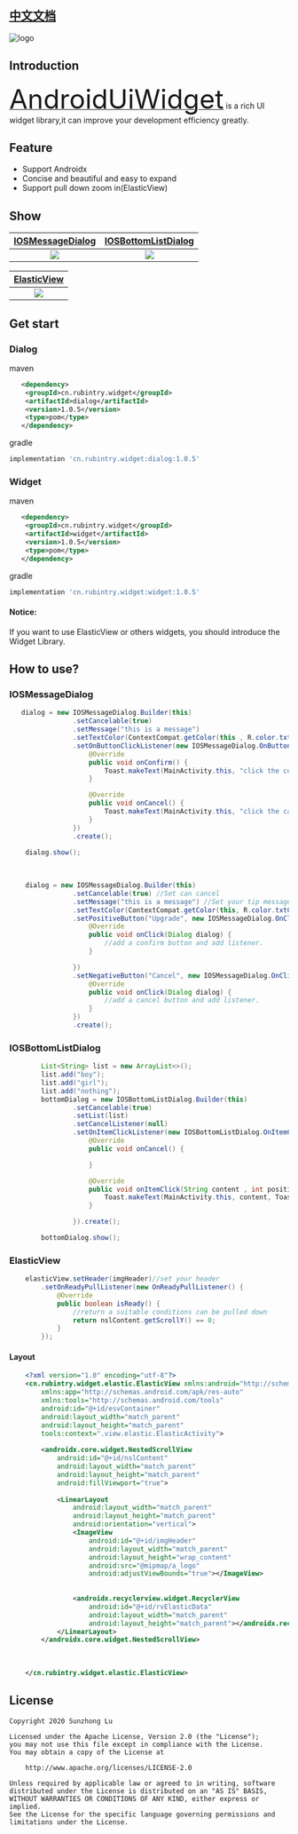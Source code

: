 
## [中文文档][readme_cn]

<!--![logo](https://rubintry.cn/icon.png)-->
![logo](https://user-images.githubusercontent.com/25943524/81573086-9e84a900-93d6-11ea-81b5-af22b6691e87.png)

## Introduction

[<font size="7">AndroidUiWidget</font>][readme] is a rich UI widget library,it can improve your development efficiency greatly.

## Feature
* Support Androidx
* Concise and beautiful and easy to expand
* Support pull down zoom in(ElasticView)

<!--## Widget List-->
<!--### Dialog-->
<!--* [IOSMessageDialog][readme_ios_message_dialog]-->
<!--* [IOSBottomListDialog][readme_ios_bottom_list_dialog]-->

<!--### Elastic-->
<!--* [ElasticView][readme_elastic_view]-->


## Show
|[IOSMessageDialog][readme_ios_message_dialog]|[IOSBottomListDialog][readme_ios_bottom_list_dialog]|
|:---:|:---:|
|![](https://user-images.githubusercontent.com/25943524/81573478-236fc280-93d7-11ea-9778-885c0cce20c5.gif)|![](https://user-images.githubusercontent.com/25943524/81573566-3aaeb000-93d7-11ea-91ed-1fea529f6442.gif)|

|[ElasticView][readme_elastic_view]|
|:---:|
|![](https://user-images.githubusercontent.com/25943524/81596728-224e8d80-93f7-11ea-998a-e76a1870da17.gif)|


## Get start

### Dialog
maven
```xml
   <dependency>
	<groupId>cn.rubintry.widget</groupId>
	<artifactId>dialog</artifactId>
	<version>1.0.5</version>
	<type>pom</type>
   </dependency>
```

gradle
```groovy
implementation 'cn.rubintry.widget:dialog:1.0.5'
```

### Widget
maven
```xml
   <dependency>
	<groupId>cn.rubintry.widget</groupId>
	<artifactId>widget</artifactId>
	<version>1.0.5</version>
	<type>pom</type>
   </dependency>
```

gradle
```groovy
implementation 'cn.rubintry.widget:widget:1.0.5'
```


<h4>Notice:</h4>If you want to use ElasticView or others widgets, you should introduce the Widget Library.


## How to use?

### IOSMessageDialog
```java
   dialog = new IOSMessageDialog.Builder(this)
                .setCancelable(true)
                .setMessage("this is a message")
                .setTextColor(ContextCompat.getColor(this , R.color.txtColor))
                .setOnButtonClickListener(new IOSMessageDialog.OnButtonClickListener() {
                    @Override
                    public void onConfirm() {
                        Toast.makeText(MainActivity.this, "click the confirm", Toast.LENGTH_SHORT).show();
                    }

                    @Override
                    public void onCancel() {
                        Toast.makeText(MainActivity.this, "click the cancel", Toast.LENGTH_SHORT).show();
                    }
                })
                .create();

    dialog.show();
    
    
    
    dialog = new IOSMessageDialog.Builder(this)
                .setCancelable(true) //Set can cancel
                .setMessage("this is a message") //Set your tip message
                .setTextColor(ContextCompat.getColor(this, R.color.txtColor)) //Set your tip words' color
                .setPositiveButton("Upgrade", new IOSMessageDialog.OnClickListener() {
                    @Override
                    public void onClick(Dialog dialog) {
                        //add a confirm button and add listener.
                    }

                })
                .setNegativeButton("Cancel", new IOSMessageDialog.OnClickListener() {
                    @Override
                    public void onClick(Dialog dialog) {
                        //add a cancel button and add listener.
                    }
                })
                .create();  
```



### IOSBottomListDialog

```java
        List<String> list = new ArrayList<>();
        list.add("boy");
        list.add("girl");
        list.add("nothing");
        bottomDialog = new IOSBottomListDialog.Builder(this)
                .setCancelable(true)
                .setList(list)
                .setCancelListener(null)
                .setOnItemClickListener(new IOSBottomListDialog.OnItemClickListener() {
                    @Override
                    public void onCancel() {

                    }

                    @Override
                    public void onItemClick(String content , int position) {
                        Toast.makeText(MainActivity.this, content, Toast.LENGTH_SHORT).show();
                    }

                }).create();

        bottomDialog.show();
```


### ElasticView
```java
    elasticView.setHeader(imgHeader)//set your header
        .setOnReadyPullListener(new OnReadyPullListener() {
            @Override
            public boolean isReady() {
                //return a suitable conditions can be pulled down
                return nslContent.getScrollY() == 0;
            }
        });
```


#### Layout
```xml
    <?xml version="1.0" encoding="utf-8"?>
    <cn.rubintry.widget.elastic.ElasticView xmlns:android="http://schemas.android.com/apk/res/android"
        xmlns:app="http://schemas.android.com/apk/res-auto"
        xmlns:tools="http://schemas.android.com/tools"
        android:id="@+id/esvContainer"
        android:layout_width="match_parent"
        android:layout_height="match_parent"
        tools:context=".view.elastic.ElasticActivity">
    
        <androidx.core.widget.NestedScrollView
            android:id="@+id/nslContent"
            android:layout_width="match_parent"
            android:layout_height="match_parent"
            android:fillViewport="true">
    
            <LinearLayout
                android:layout_width="match_parent"
                android:layout_height="match_parent"
                android:orientation="vertical">
                <ImageView
                    android:id="@+id/imgHeader"
                    android:layout_width="match_parent"
                    android:layout_height="wrap_content"
                    android:src="@mipmap/a_logo"
                    android:adjustViewBounds="true"></ImageView>
    
    
                <androidx.recyclerview.widget.RecyclerView
                    android:id="@+id/rvElasticData"
                    android:layout_width="match_parent"
                    android:layout_height="match_parent"></androidx.recyclerview.widget.RecyclerView>
            </LinearLayout>
        </androidx.core.widget.NestedScrollView>
    
    
    
    </cn.rubintry.widget.elastic.ElasticView>
```


## License
```text
Copyright 2020 Sunzhong Lu

Licensed under the Apache License, Version 2.0 (the "License");
you may not use this file except in compliance with the License.
You may obtain a copy of the License at

    http://www.apache.org/licenses/LICENSE-2.0

Unless required by applicable law or agreed to in writing, software
distributed under the License is distributed on an "AS IS" BASIS,
WITHOUT WARRANTIES OR CONDITIONS OF ANY KIND, either express or implied.
See the License for the specific language governing permissions and
limitations under the License.
```


[readme]: https://github.com/Rubintry/AndroidUiWidget
[auc]: https://github.com/Rubintry/AndroidUiWidget
[result]: https://android-arsenal.com/result?level=14
[readme_cn]:https://github.com/RubinTry/AndroidUiWidget/blob/master/README_CN.md
[readme_ios_message_dialog]:https://github.com/RubinTry/AndroidUiWidget/blob/master/doc/en/README_IOS_MESSAGE_DIALOG.md
[readme_ios_bottom_list_dialog]:https://github.com/RubinTry/AndroidUiWidget/blob/master/doc/en/README_IOS_BOTTOM_LIST_DIALOG.md
[readme_elastic_view]:https://github.com/RubinTry/AndroidUiWidget/blob/master/doc/en/README_ELASTIC_VIEW.md
